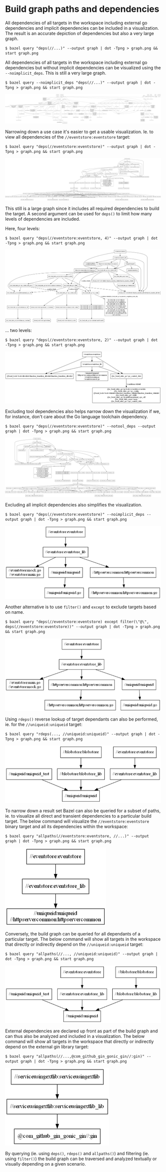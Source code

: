 # Build graph paths and dependencies

All dependencies of all targets in the workspace including external go dependencies and implicit dependencies can be included in a visualization. The result is an accurate depiction of dependencies but also a very large graph.

```
$ bazel query "deps(//...)" --output graph | dot -Tpng > graph.png && start graph.png
```

All dependencies of all targets in the workspace including external go dependencies but without implicit dependencies can be visualized using the `--noimplicit_deps`. This is still a very large graph.

```
$ bazel query --noimplicit_deps "deps(//...)" --output graph | dot -Tpng > graph.png && start graph.png
```

![build graph](build-graph-15.png)

Narrowing down a use case it's easier to get a usable visualization. Ie. to view all dependencies of the `//eventstore:eventstore` target:

```
$ bazel query "deps(//eventstore:eventstore)" --output graph | dot -Tpng > graph.png && start graph.png
```

![build graph](build-graph-10.png)

This still is a large graph since it includes all required dependencies to build the target. A second argument can be used for `deps()` to limit how many levels of dependencies are included.

Here, four levels:

```
$ bazel query "deps(//eventstore:eventstore, 4)" --output graph | dot -Tpng > graph.png && start graph.png
```

![build graph](build-graph-11.png)

... two levels:

```
$ bazel query "deps(//eventstore:eventstore, 2)" --output graph | dot -Tpng > graph.png && start graph.png
```

![build graph](build-graph-12.png)

Excluding tool dependencies also helps narrow down the visualization if we, for instance, don't care about the Go language toolchain dependency.

```
$ bazel query "deps(//eventstore:eventstore)" --notool_deps --output graph | dot -Tpng > graph.png && start graph.png
```

![build graph](build-graph-13.png)

Excluding all implicit dependencies also simplifies the visualization.

```
$ bazel query "deps(//eventstore:eventstore)" --noimplicit_deps --output graph | dot -Tpng > graph.png && start graph.png
```

![build graph](build-graph-9.png)

Another alternative is to use `filter()` and `except` to exclude targets based on name.

```
$ bazel query "deps(//eventstore:eventstore) except filter(\"@\", deps(//eventstore:eventstore))" --output graph | dot -Tpng > graph.png && start graph.png
```

![build graph](build-graph-4.png)

Using `rdeps()` reverse lookup of target dependants can also be performed, ie. for the `//uniqueid:uniqueid` target:

```
$ bazel query "rdeps(..., //uniqueid:uniqueid)" --output graph | dot -Tpng > graph.png && start graph.png
```

![build graph](build-graph-5.png)

To narrow down a result set Bazel can also be queried for a subset of paths, ie. to visualize all direct and transient dependencies to a particular build target. The below command will visualize the `//eventstore:eventstore` binary target and all its dependencies within the workspace:

```
$ bazel query "allpaths(//eventstore:eventstore, //...)" --output graph | dot -Tpng > graph.png && start graph.png
```

![build graph](build-graph-6.png)

Conversely, the build graph can be queried for all dependants of a particular target. The below command will show all targets in the workspace that directly or indirectly depend on the `//uniqueid:uniqueid` target:

```
$ bazel query "allpaths(//..., //uniqueid:uniqueid)" --output graph | dot -Tpng > graph.png && start graph.png
```

![build graph](build-graph-7.png)

External dependencies are declared up front as part of the build graph and can thus also be analyzed and included in a visualization. The below command will show all targets in the workspace that directly or indirectly depend on the external gin library target:

```
$ bazel query "allpaths(//...,@com_github_gin_gonic_gin//:gin)" --output graph | dot -Tpng > graph.png && start graph.png
```

![build graph](build-graph-8.png)

By querying (ie. using `deps()`, `rdeps()` and `allpaths()`) and filtering (ie. using `filter()`) the build graph can be traversed and analyzed textually or visually depending on a given scenario.


